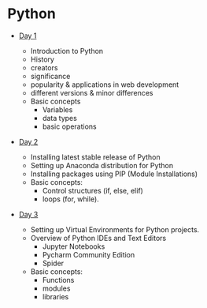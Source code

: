 # Python 

- [Day 1](markdown/day1.md)

  + Introduction to Python 
  + History
  + creators
  + significance 
  + popularity & applications in web development 
  + different versions &  minor differences
  + Basic concepts
    - Variables
    - data types 
    - basic operations

- [Day 2](markdown/day2.md)

  + Installing latest stable release of Python
  + Setting up Anaconda distribution for Python
  + Installing packages using PIP (Module Installations)
  + Basic concepts:
    - Control structures (if, else, elif)
    - loops (for, while).
  
- [Day 3](markdown/day3.md)
    + Setting up Virtual Environments for Python projects.
    + Overview of Python IDEs and Text Editors 
      - Jupyter Notebooks
      - Pycharm Community Edition
      - Spider 
    + Basic concepts: 
      - Functions
      - modules
      - libraries